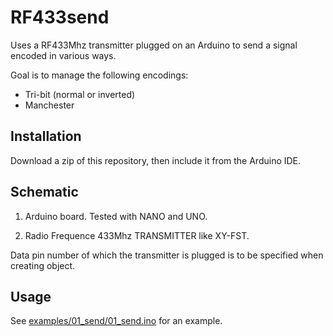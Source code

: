 RF433send
=========

Uses a RF433Mhz transmitter plugged on an Arduino to send a signal encoded in
various ways.

Goal is to manage the following encodings:
- Tri-bit (normal or inverted)
- Manchester


Installation
------------

Download a zip of this repository, then include it from the Arduino IDE.


Schematic
---------

1. Arduino board. Tested with NANO and UNO.

2. Radio Frequence 433Mhz TRANSMITTER like XY-FST.

Data pin number of which the transmitter is plugged is to be specified when
creating object.


Usage
-----

See [examples/01_send/01_send.ino](examples/01_send/01_send.ino) for an example.

